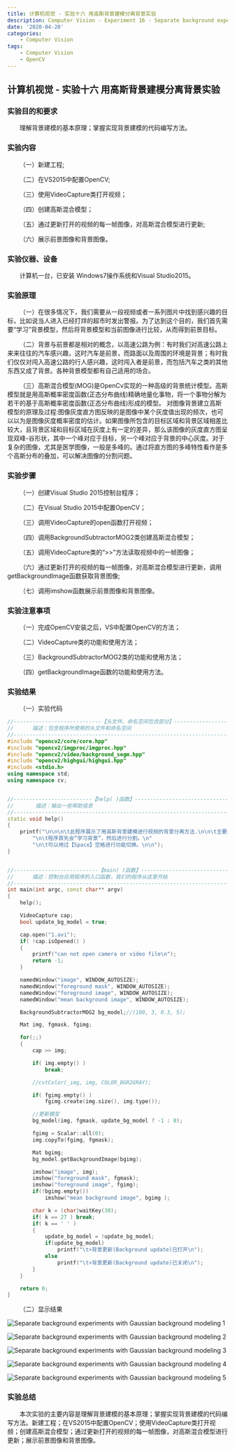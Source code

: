 ```yaml
---
title: 计算机视觉 - 实验十六 用高斯背景建模分离背景实验
description: Computer Vision - Experiment 16 - Separate background experiments with Gaussian background modeling
date: '2020-04-20'
categories:
    - Computer Vision
tags:
    - Computer Vision
    - OpenCV
---
```


## 计算机视觉 - 实验十六 用高斯背景建模分离背景实验

### 实验目的和要求

&emsp;&emsp;理解背景建模的基本原理；掌握实现背景建模的代码编写方法。

### 实验内容

&emsp;&emsp;（一）新建工程;

&emsp;&emsp;（二）在VS2015中配置OpenCV;

&emsp;&emsp;（三）使用VideoCapture类打开视频；

&emsp;&emsp;（四）创建高斯混合模型；

&emsp;&emsp;（五）通过更新打开的视频的每一帧图像，对高斯混合模型进行更新;

&emsp;&emsp;（六）展示前景图像和背景图像。  

### 实验仪器、设备

&emsp;&emsp;计算机一台，已安装 Windows7操作系统和Visual Studio2015。

### 实验原理

&emsp;&emsp;（一）在很多情况下，我们需要从一段视频或者一系列图片中找到感兴趣的目标，比如说当人进入已经打烊的超市时发出警报。为了达到这个目的，我们首先需要“学习”背景模型，然后将背景模型和当前图像进行比较，从而得到前景目标。

&emsp;&emsp;（二）背景与前景都是相对的概念，以高速公路为例：有时我们对高速公路上来来往往的汽车感兴趣，这时汽车是前景，而路面以及周围的环境是背景；有时我们仅仅对闯入高速公路的行人感兴趣，这时闯入者是前景，而包括汽车之类的其他东西又成了背景。各种背景模型都有自己适用的场合。

&emsp;&emsp;（三）高斯混合模型(MOG)是OpenCv实现的一种高级的背景统计模型。高斯模型就是用高斯概率密度函数(正态分布曲线)精确地量化事物，将一个事物分解为若干的基于高斯概率密度函数(正态分布曲线)形成的模型。 对图像背景建立高斯模型的原理及过程:图像灰度直方图反映的是图像中某个灰度值出现的频次，也可以以为是图像灰度概率密度的估计。如果图像所包含的目标区域和背景区域相差比较大，且背景区域和目标区域在灰度上有一定的差异，那么该图像的灰度直方图呈现双峰-谷形状，其中一个峰对应于目标，另一个峰对应于背景的中心灰度。对于复杂的图像，尤其是医学图像，一般是多峰的。通过将直方图的多峰特性看作是多个高斯分布的叠加，可以解决图像的分割问题。

### 实验步骤

&emsp;&emsp;（一）创建Visual Studio 2015控制台程序；

&emsp;&emsp;（二）在Visual Studio 2015中配置OpenCV；

&emsp;&emsp;（三）调用VideoCapture的open函数打开视频；

&emsp;&emsp;（四）调用BackgroundSubtractorMOG2类创建高斯混合模型；

&emsp;&emsp;（五）调用VideoCapture类的“>>”方法读取视频中的一帧图像；

&emsp;&emsp;（六）通过更新打开的视频的每一帧图像，对高斯混合模型进行更新，调用getBackgroundImage函数获取背景图像;

&emsp;&emsp;（七）调用imshow函数展示前景图像和背景图像。 

### 实验注意事项

&emsp;&emsp;（一）完成OpenCV安装之后，VS中配置OpenCV的方法；

&emsp;&emsp;（二）VideoCapture类的功能和使用方法；

&emsp;&emsp;（三）BackgroundSubtractorMOG2类的功能和使用方法；

&emsp;&emsp;（四）getBackgroundImage函数的功能和使用方法。

### 实验结果

&emsp;&emsp;（一）实验代码

```cpp
//----------------------------【头文件、命名空间包含部分】----------------------------
//		描述：包含程序所使用的头文件和命名空间
//-------------------------------------------------------------------------------------
#include "opencv2/core/core.hpp"
#include "opencv2/imgproc/imgproc.hpp"
#include "opencv2/video/background_segm.hpp"
#include "opencv2/highgui/highgui.hpp"
#include <stdio.h>
using namespace std;
using namespace cv;


//-------------------------【help( )函数】--------------------------------------
//		 描述：输出一些帮助信息
//----------------------------------------------------------------------------------
static void help()
{
	printf("\n\n\n\t此程序展示了用高斯背景建模进行视频的背景分离方法.\n\n\t主要采用cvUpdateBGStatModel()函数\n"
		"\n\t程序首先会“学习背景”，然后进行分割。\n"
		"\n\t可以用过【Space】空格进行功能切换。\n\n");
}


//---------------------------【main( )函数】--------------------------------------------
//		描述：控制台应用程序的入口函数，我们的程序从这里开始
//-------------------------------------------------------------------------------------
int main(int argc, const char** argv)
{
	help();

	VideoCapture cap;
	bool update_bg_model = true;

	cap.open("1.avi");
	if( !cap.isOpened() )
	{
		printf("can not open camera or video file\n");
		return -1;
	}

	namedWindow("image", WINDOW_AUTOSIZE);
	namedWindow("foreground mask", WINDOW_AUTOSIZE);
	namedWindow("foreground image", WINDOW_AUTOSIZE);
	namedWindow("mean background image", WINDOW_AUTOSIZE);

	BackgroundSubtractorMOG2 bg_model;//(100, 3, 0.3, 5);

	Mat img, fgmask, fgimg;

	for(;;)
	{
		cap >> img;

		if( img.empty() )
			break;

		//cvtColor(_img, img, COLOR_BGR2GRAY);

		if( fgimg.empty() )
			fgimg.create(img.size(), img.type());

		//更新模型
		bg_model(img, fgmask, update_bg_model ? -1 : 0);

		fgimg = Scalar::all(0);
		img.copyTo(fgimg, fgmask);

		Mat bgimg;
		bg_model.getBackgroundImage(bgimg);

		imshow("image", img);
		imshow("foreground mask", fgmask);
		imshow("foreground image", fgimg);
		if(!bgimg.empty())
			imshow("mean background image", bgimg );

		char k = (char)waitKey(30);
		if( k == 27 ) break;
		if( k == ' ' )
		{
			update_bg_model = !update_bg_model;
			if(update_bg_model)
				printf("\t>背景更新(Background update)已打开\n");
			else
				printf("\t>背景更新(Background update)已关闭\n");
		}
	}

	return 0;
}
```

&emsp;&emsp;（二）显示结果

![Separate background experiments with Gaussian background modeling 1](https://raw.githubusercontent.com/JavenJin/blog-image/master/content/post/Campus%20Projects/Computer%20Vision/Experiment%2016%20Separate%20background%20experiments%20with%20Gaussian%20background%20modeling/separate-background-experiments-with-gaussian-background-modeling1.png)

![Separate background experiments with Gaussian background modeling 2](https://raw.githubusercontent.com/JavenJin/blog-image/master/content/post/Campus%20Projects/Computer%20Vision/Experiment%2016%20Separate%20background%20experiments%20with%20Gaussian%20background%20modeling/separate-background-experiments-with-gaussian-background-modeling2.png)

![Separate background experiments with Gaussian background modeling 3](https://raw.githubusercontent.com/JavenJin/blog-image/master/content/post/Campus%20Projects/Computer%20Vision/Experiment%2016%20Separate%20background%20experiments%20with%20Gaussian%20background%20modeling/separate-background-experiments-with-gaussian-background-modeling3.png)

![Separate background experiments with Gaussian background modeling 4](https://raw.githubusercontent.com/JavenJin/blog-image/master/content/post/Campus%20Projects/Computer%20Vision/Experiment%2016%20Separate%20background%20experiments%20with%20Gaussian%20background%20modeling/separate-background-experiments-with-gaussian-background-modeling4.png)

![Separate background experiments with Gaussian background modeling 5](https://raw.githubusercontent.com/JavenJin/blog-image/master/content/post/Campus%20Projects/Computer%20Vision/Experiment%2016%20Separate%20background%20experiments%20with%20Gaussian%20background%20modeling/separate-background-experiments-with-gaussian-background-modeling5.png)

### 实验总结

&emsp;&emsp;本次实验的主要内容是理解背景建模的基本原理；掌握实现背景建模的代码编写方法。新建工程；在VS2015中配置OpenCV；使用VideoCapture类打开视频；创建高斯混合模型；通过更新打开的视频的每一帧图像，对高斯混合模型进行更新；展示前景图像和背景图像。